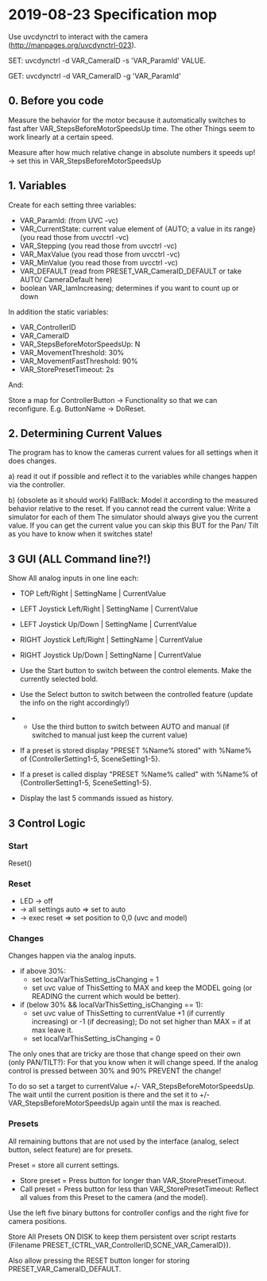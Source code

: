 # 2019-08-23 Specification mop

Use uvcdynctrl to interact with the camera (http://manpages.org/uvcdynctrl-023).

SET: uvcdynctrl -d VAR_CameraID -s 'VAR_ParamId' VALUE.

GET: uvcdynctrl -d VAR_CameraID -g 'VAR_ParamId'

## 0. Before you code
Measure the behavior for the motor because it automatically switches to fast after VAR_StepsBeforeMotorSpeedsUp time.
The other Things seem to work linearly at a certain speed.

Measure after how much relative change in absolute numbers it speeds up!
-> set this in VAR_StepsBeforeMotorSpeedsUp

## 1. Variables
Create for each setting three variables:

- VAR_ParamId: (from UVC -vc)
- VAR_CurrentState: current value element of {AUTO; a value in its range} (you read those from uvcctrl -vc)
- VAR_Stepping (you read those from uvcctrl -vc)
- VAR_MaxValue (you read those from uvcctrl -vc)
- VAR_MinValue (you read those from uvcctrl -vc)
- VAR_DEFAULT (read from PRESET_VAR_CameraID_DEFAULT or take AUTO/ CameraDefault here)
- boolean VAR_IamIncreasing; determines if you want to count up or down

In addition the static variables:

- VAR_ControllerID
- VAR_CameraID
- VAR_StepsBeforeMotorSpeedsUp: N
- VAR_MovementThreshold: 30%
- VAR_MovementFastThreshold: 90%
- VAR_StorePresetTimeout: 2s

And:

Store a map for ControllerButton -> Functionality so that we can reconfigure.
E.g. ButtonName -> DoReset.

## 2. Determining Current Values
The program has to know the cameras current values for all settings when it does changes.

a) read it out if possible and reflect it to the variables while changes happen via the controller.

b) (obsolete as it should work) FallBack: Model it according to the measured behavior relative to the reset.
If you cannot read the current value:
Write a simulator for each of them The simulator should always give you the current value.
If you can get the current value you can skip this BUT for the Pan/ Tilt as you have to know when it switches state!

## 3 GUI (ALL Command line?!)
Show All analog inputs in one line each:

- TOP Left/Right | SettingName | CurrentValue
- LEFT Joystick Left/Right | SettingName | CurrentValue
- LEFT Joystick Up/Down | SettingName | CurrentValue
- RIGHT Joystick Left/Right | SettingName | CurrentValue
- RIGHT Joystick Up/Down | SettingName | CurrentValue

- Use the Start button to switch between the control elements. Make the currently selected bold.
- Use the Select button to switch between the controlled feature (update the info on the right accordingly!)
- - Use the third button to switch between AUTO and manual (if switched to manual just keep the current value)

- If a preset is stored display "PRESET %Name% stored"
with %Name% of {ControllerSetting1-5, SceneSetting1-5}.
- If a preset is called display "PRESET %Name% called"
with %Name% of {ControllerSetting1-5, SceneSetting1-5}.

- Display the last 5 commands issued as history.

## 3 Control Logic
### Start
Reset()

### Reset
- LED -> off
- -> all settings auto => set to auto
- -> exec reset => set position to 0,0 (uvc and model)

### Changes
Changes happen via the analog inputs.

- if above 30%:
  - set localVarThisSetting_isChanging = 1
  - set uvc value of ThisSetting to MAX and keep the MODEL going (or READING the current which would be better).
- if (below 30% && localVarThisSetting_isChanging == 1):
  - set uvc value of ThisSetting to currentValue +1 (if currently increasing) or -1 (if decreasing); Do not set higher than MAX = if at max leave it.
  - set localVarThisSetting_isChanging = 0
  
The only ones that are tricky are those that change speed on their own (only PAN/TILT?):
For that you know when it will change speed.
If the analog control is pressed between 30% and 90% PREVENT the change!

To do so set a target to currentValue +/- VAR_StepsBeforeMotorSpeedsUp.
The wait until the current position is there and the set it to +/- VAR_StepsBeforeMotorSpeedsUp again until the max is reached.

### Presets
All remaining buttons that are not used by the interface (analog, select button, select feature) are for presets.

Preset = store all current settings.

- Store preset = Press button for longer than VAR_StorePresetTimeout.
- Call preset = Press button for less than VAR_StorePresetTimeout:
Reflect all values from this Preset to the camera (and the model).

Use the left five binary buttons  for controller configs and the right five for camera positions.

Store All Presets ON DISK to keep them persistent over script restarts (Filename PRESET_{CTRL_VAR_ControllerID,SCNE_VAR_CameraID}).

Also allow pressing the RESET button longer for storing PRESET_VAR_CameraID_DEFAULT. 
